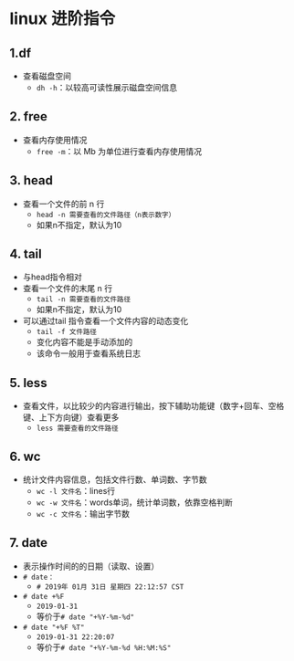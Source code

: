 # linux 进阶指令

## 1.df

- 查看磁盘空间
  - `dh -h`：以较高可读性展示磁盘空间信息



## 2. free

- 查看内存使用情况
  - `free -m`：以 Mb 为单位进行查看内存使用情况



## 3. head

- 查看一个文件的前 n 行
  - `head -n 需要查看的文件路径（n表示数字）`
  - 如果n不指定，默认为10

## 4. tail

- 与head指令相对
- 查看一个文件的末尾 n 行
  - `tail -n 需要查看的文件路径`
  - 如果n不指定，默认为10
- 可以通过tail 指令查看一个文件内容的动态变化
  - `tail -f 文件路径`
  - 变化内容不能是手动添加的
  - 该命令一般用于查看系统日志

## 5. less

- 查看文件，以比较少的内容进行输出，按下辅助功能键（数字+回车、空格键、上下方向键）查看更多
  - `less 需要查看的文件路径`

## 6. wc

- 统计文件内容信息，包括文件行数、单词数、字节数
  - `wc -l 文件名`：lines行
  - `wc -w 文件名`：words单词，统计单词数，依靠空格判断
  - `wc -c 文件名`：输出字节数



## 7. **date**

- 表示操作时间的的日期（读取、设置）
- `# date：`
  - `# 2019年 01月 31日 星期四 22:12:57 CST`
- `# date +%F`
  - `2019-01-31`
  - 等价于`# date "+%Y-%m-%d"`
- `# date "+%F %T"`
  - `2019-01-31 22:20:07`
  - 等价于`# date "+%Y-%m-%d %H:%M:%S" `